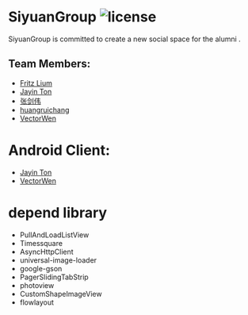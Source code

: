 SiyuanGroup ![license](http://img.shields.io/badge/license-MIT-brightgreen.svg)
===========

SiyuanGroup is committed to create a new social space for the alumni .

Team Members:
---
* [Fritz Lium](https://github.com/Fritz-Lium) 
* [Jayin Ton](https://github.com/Jayin) 
* [张剑伟](https://github.com/ade951)
* [huangruichang](https://github.com/huangruichang)
* [VectorWen](https://github.com/VectorWen)

Android Client:
===
* [Jayin Ton](https://github.com/Jayin) 
* [VectorWen](https://github.com/VectorWen)

depend library
===
* PullAndLoadListView
* Timessquare
* AsyncHttpClient
* universal-image-loader
* google-gson
* PagerSlidingTabStrip
* photoview
* CustomShapeImageView
* flowlayout

 



 
